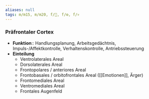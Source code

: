 ```yaml
---
aliases: null
tags: m/m15, m/m20, f/🧠, f/⚙️, f/💀
---
```

### Präfrontaler Cortex
- **Funktion**:: Handlungsplanung, Arbeitsgedächtnis, Impuls-/Affektkontrolle, Verhaltenskontrolle, Antriebssteuerung
- **Einteilung**
	- Ventrolaterales Areal
	- Dorsolaterales Areal
	- Frontopolares / anteriores Areal
	- Frontobasales / orbitofrontales Areal ([[Emotionen]], Ärger)
	- Frontomediales Areal
	- Ventromediales Areal
	- Frontales Augenfeld